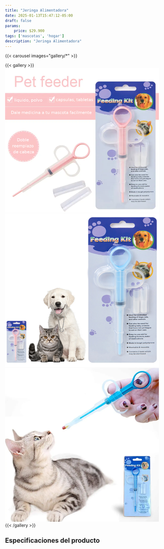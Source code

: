 ```yaml
---
title: "Jeringa Alimentadora"
date: 2025-01-13T15:47:12-05:00
draft: false
params:
    price: $29.900
tags: ['mascotas', 'hogar']
description: "Jeringa Alimentadora"
---
```


{{< carousel images="gallery/*" >}}
<p>  </p>
{{< gallery >}}
  <img src="gallery/01.png" class="grid-w25 md:grid-w20 xl:grid-w15" />
  <img src="gallery/02.png" class="grid-w25 md:grid-w20 xl:grid-w15" />
  <img src="gallery/03.png" class="grid-w25 md:grid-w20 xl:grid-w15" />
{{< /gallery >}}
<p>  </p>

## Especificaciones del producto
